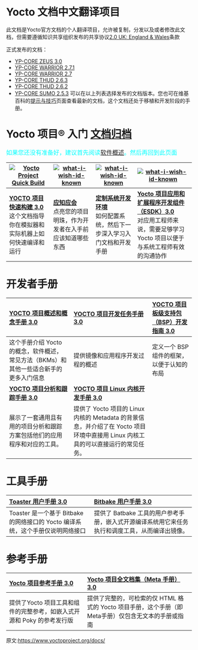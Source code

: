 [#]: translator: (guevaraya)
[#]: reviewer: ( )
[#]: publisher: ( )
[#]: url: ( https://www.yoctoproject.org/docs/)
[#]: subject: (yocto 文档索引)
Yocto 文档中文翻译项目
======
此文档是Yocto官方文档的个人翻译项目，允许被复制，分发以及或者修改此文档，但需要遵循知识共享组织发布的共享协议[2.0 UK: England & Wales][1]条款


正式发布的文档：

- [YP-CORE ZEUS 3.0][2]
- [YP-CORE WARRIOR 2.7.1][2]
- [YP-CORE WARRIOR 2.7][2]
- [YP-CORE THUD 2.6.3][2]
- [YP-CORE THUD 2.6.2][2]
- [YP-CORE SUMO 2.5.3][2]
可以在以上列表选择发布的文档版本。您也可在维基百科的[提示与技巧][3]页面查看最新的文档，这个文档还处于移植和开发阶段的手册。

Yocto 项目® 入门 [文档归档][12]
======
<font color=#00ffff size=3> 如果您还没有准备好，建议首先阅读[软件概述][4]。然后再回到此页面 </font>

|[![Yocto Project Quick Build][5]][9] |[![what-i-wish-id-known][6]][10] |[![what-i-wish-id-known][7]][11] |[![what-i-wish-id-known][8]][13] |
|----|-|-|--|
|[**YOCTO 项目快速构建 3.0**][9] <br>这个文档指导你在模拟器和实际机器上如何快速编译和运行 |[**应知应会**][10] <br> 点亮您的项目明珠，作为开发者在入手前应该知道哪些东西|[**定制系统开发环境**][11] <br>如何配置系统，然后下一步深入学习入门文档和开发手册|[**Yocto 项目应用和扩展程序开发组件（ESDK）3.0**][12] <br> 对应用工程师来说，需要足够学习 Yocto 项目以便于与系统工程师有效的沟通协作|

开发者手册
======



|[**YOCTO 项目概述和概念手册 3.0**][14] |[**YOCTO 项目开发任务手册 3.0**][15]  |[**YOCTO 项目板级支持包（BSP）开发指南 3.0**][16] |
|:-|:-|:---|
|这个手册介绍 Yocto 的概念，软件概述，常见方法（BKMs）和其他一些适合新手的更多入门信息|提供镜像和应用程序开发过程的概述|定义一个 BSP 组件的框架，以便于认知的布局|
|[**YOCTO 项目分析和跟踪手册 3.0**][14]|[**YOCTO 项目 Linux 内核开发手册 3.0**][14] ||
|展示了一套通用且有用的项目分析和跟踪方案包括他们的应用程序和对应的工具。|提供了 Yocto 项目的 Linux 内核的 Metadata 的背景信息，并介绍了在 Yocto 项目环境中直接用 Linux 内核工具的可以直接运行的常见任务。||

工具手册
======

| [**Toaster 用户手册 3.0**][14] <br> |[**Bitbake 用户手册 3.0**][15] <br>|
|:---|:---|
|Toaster 是一个基于 Bitbake 的网络接口的 Yocto 编译系统，这个手册仅说明网络接口| 提供了 Batbake 工具的用户参考手册，嵌入式开源编译系统用它来任务执行和调度工具，从而编译出镜像。|


参考手册
======

| [**Yocto 项目参考手册 3.0**][14] <br> |[**Yocto 项目全文档集（Meta 手册） 3.0**][15] <br> |
|:---|:---|
|提供了Yocto 项目工具和组件的完整参考，如嵌入式开源和 Poky 的参考发行版 |提供了完整的，可检索的仅 HTML 格式的 Yocto 项目手册，这个手册（即 Meta手册）仅包含无文本的手册或指南|


原文:https://www.yoctoproject.org/docs/

[1]: https://creativecommons.org/licenses/by-sa/2.0/uk/deed.zh
[2]: https://www.yoctoproject.org/docs/
[3]: https://wiki.yoctoproject.org/wiki/TipsAndTricks
[4]: software-overview/software-overview.md
[5]: https://www.yoctoproject.org/wp-content/uploads/2017/08/docs-new-block-1.jpg
[6]: https://www.yoctoproject.org/wp-content/uploads/2017/08/docs-new-block-2.jpg
[7]: https://www.yoctoproject.org/wp-content/uploads/2017/08/docs-new-block-3.jpg
[8]: https://www.yoctoproject.org/wp-content/uploads/2017/08/docs-new-block-4.jpg
[9]: 3.0/brief-yoctoprojectqs/brief-yoctoprojectqs.md
[10]: what-i-wish-id-known/what-i-wish-id-known.md
[11]: transitioning-to-a-custom-environment.md
[12]: https://www.yoctoproject.org/docs/archived-documents/
[13]: 3.0/sdk-manual/sdk-manual.md
[14]: 3.0/overview-manual/overview-manual.md
[15]: 3.0/dev-manual/dev-manual.md
[16]: 3.0/profile-manual/profile-manual.md
[17]: 3.0/kernel-dev/kernel-dev.md
[18]: 3.0/toaster-manual/toaster-manual.html
[19]: 3.0/bitbake-user-manual/bitbake-user-manual.html
[20]: 3.0/ref-manual/ref-manual.html
[21]: 3.0/mega-manual/mega-manual.html

